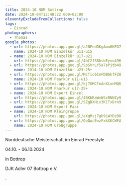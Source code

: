 ```yaml
---
title: 2024-10 NDM Bottrop
date: 2024-10-04T12:48:22.000+02:00
eleventyExcludeFromCollections: false
tags:
  - Einrad
photographers:
  - Thomas
google_photos:
  - url: https://photos.app.goo.gl/aJNFedDKgAmu6KFG7
    name: 2024-10 NDM Einzelkür u11-u15
  - name: 2024-10 NDM Einzelkür u17-u21
    url: https://photos.app.goo.gl/4bC2fS8hsbEyvo496
  - url: https://photos.app.goo.gl/SpSVrLY5a7sPjtb49
    name: 2014-10 NDM Einzelkür u23-25+
  - url: https://photos.app.goo.gl/McTic6CnFDBGkfFZ8
    name: 2024-10 NDM Paarkür u11-u15
  - url: https://photos.app.goo.gl/kj7GMCfnAnXLonMQ6
    name: 2024-10 NDM Paarkür u17-25+
  - name: 2024-10 NDM Expert Einzel
    url: https://photos.app.goo.gl/4BKbRaWvWScRNNZy9
  - url: https://photos.app.goo.gl/SZgDXHix3K1TxDrn9
    name: 2024-10 NDM Expert Paar
  - name: 2024-10 NDM Kleingruppe
    url: https://photos.app.goo.gl/aXgMsj7gH9LWYDzD8
  - url: https://photos.app.goo.gl/QoQwcEnzFxkXKCWFA
    name: 2024-10 NDM Großgruppe
---
```

Norddeutsche Meisterschaft im Einrad Freestyle

04.10. - 06.10.2024

in Bottrop

DJK Adler 07 Bottrop e.V.

.

